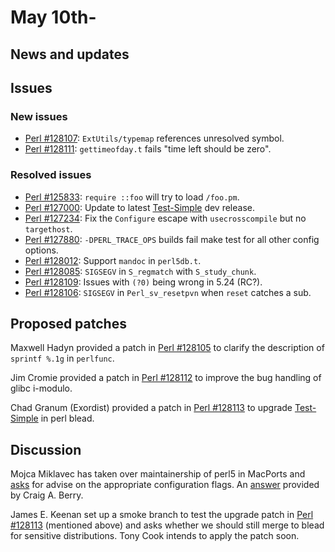 # May 10th-

## News and updates

## Issues

### New issues

* [Perl #128107](https://rt.perl.org/Ticket/Display.html?id=128107):
  `ExtUtils/typemap` references unresolved symbol.
* [Perl #128111](https://rt.perl.org/Ticket/Display.html?id=128111):
  `gettimeofday.t` fails "time left should be zero".

### Resolved issues

* [Perl #125833](https://rt.perl.org/Ticket/Display.html?id=125833):
  `require ::foo` will try to load `/foo.pm`.
* [Perl #127000](https://rt.perl.org/Ticket/Display.html?id=127000):
  Update to latest
  [Test-Simple](https://metacpan.org/release/Test-Simple) dev
  release.
* [Perl #127234](https://rt.perl.org/Ticket/Display.html?id=127234):
  Fix the `Configure` escape with `usecrosscompile` but no
  `targethost`.
* [Perl #127880](https://rt.perl.org/Ticket/Display.html?id=127880):
  `-DPERL_TRACE_OPS` builds fail make test for all other config
  options.
* [Perl #128012](https://rt.perl.org/Ticket/Display.html?id=128012):
  Support `mandoc` in `perl5db.t`.
* [Perl #128085](https://rt.perl.org/Ticket/Display.html?id=128085):
  `SIGSEGV` in `S_regmatch` with `S_study_chunk`.
* [Perl #128109](https://rt.perl.org/Ticket/Display.html?id=128109):
  Issues with `(?0)` being wrong in 5.24 (RC?).
* [Perl #128106](https://rt.perl.org/Ticket/Display.html?id=128106):
  `SIGSEGV` in `Perl_sv_resetpvn` when `reset` catches a sub.

## Proposed patches

Maxwell Hadyn provided a patch in
[Perl #128105](https://rt.perl.org/Ticket/Display.html?id=128105)
to clarify the description of `sprintf %.1g` in `perlfunc`.

Jim Cromie provided a patch in
[Perl #128112](https://rt.perl.org/Ticket/Display.html?id=128112)
to improve the bug handling of glibc i-modulo.

Chad Granum (Exordist) provided a patch in
[Perl #128113](https://rt.perl.org/Ticket/Display.html?id=128113)
to upgrade
[Test-Simple](https://metacpan.org/release/Test-Simple) in perl
blead.

## Discussion

Mojca Miklavec has taken over maintainership of perl5 in MacPorts
and
[asks](http://www.nntp.perl.org/group/perl.perl5.porters/236283)
for advise on the appropriate configuration flags. An
[answer](http://www.nntp.perl.org/group/perl.perl5.porters/236311)
provided by Craig A. Berry.

James E. Keenan set up a smoke branch to test the upgrade patch in
[Perl #128113](https://rt.perl.org/Ticket/Display.html?id=128113)
(mentioned above) and asks whether we should still merge to blead for
sensitive distributions. Tony Cook intends to apply the patch soon.
